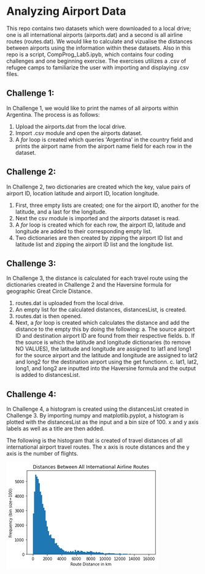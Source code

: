 # **Analyzing Airport Data**

This repo contains two datasets which were downloaded to a local drive; one is all international airports (airports.dat) and a second is all airline routes (routes.dat).  We would like to calculate and vizualise the distances between airports using the information within these datasets.  Also in this repo is a script, CompProg_Lab5.ipyb, which contains four coding challenges and one beginning exercise.  The exercises utilizes a .csv of refugee camps to familiarize the user with importing and displaying .csv files.

## Challenge 1: 

In Challenge 1, we would like to print the names of all airports within Argentina.  The process is as follows:
1.  Upload the airports.dat from the local drive.
2.  Import .csv module and open the airports dataset.
3.  A *for* loop is created which queries 'Argentina' in the country field and prints the airport name from the airport name field for each row in the dataset.

##  Challenge 2:

In Challenge 2, two dictionaries are created which the key, value pairs of airport ID, location latitude and airport ID, location longitude.
1.  First, three empty lists are created; one for the airport ID, another for the latitude, and a last for the longitude.
2.  Next the csv module is imported and the airports dataset is read.
3.  A *for* loop is created which for each row, the airport ID, latitude and longitude are added to their corresponding empty list.
4.  Two dictionaries are then created by zipping the airport ID list and latitude list and zipping the airport ID list and the longitude list.

##  Challenge 3:

In Challenge 3, the distance is calculated for each travel route using the dictionaries created in Challenge 2 and the Haversine formula for geographic Great Circle Distance.
1.  routes.dat is uploaded from the local drive.
2.  An empty list for the calculated distances, distancesList, is created.
3.  routes.dat is then opened.
4.  Next, a *for* loop is created which calculates the distance and add the distance to the empty this by doing the following:
    a.  The source airport ID and destination airport ID are found from their respective fields.
    b.  If the source is which the latitude and longitude dictionaries (to remove NO VALUES), the latitude and longitude are assigned to lat1 and long1 for the source airport and the latitude and longitude are assigned to lat2 and long2 for the destination airport using the get functionn.
    c.  lat1, lat2, long1, and long2 are inputted into the Haversine formula and the output is added to distancesList.

##  Challenge 4:

In Challenge 4, a histogram is created using the distancesList created in Challenge 3.  By importing numpy and matplotlib.pyplot, a histogram is plotted with the distancesList as the input and a bin size of 100.  x and y axis labels as well as a title are then added.

The following is the histogram that is created of travel distances of all international airport travel routes.  The x axis is route distances and the y axis is the number of flights.

![](HISTO.png)
